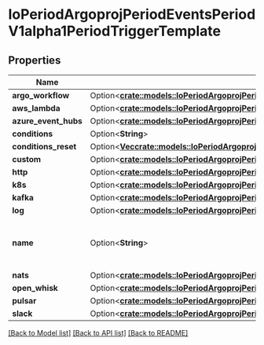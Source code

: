 # IoPeriodArgoprojPeriodEventsPeriodV1alpha1PeriodTriggerTemplate

## Properties

Name | Type | Description | Notes
------------ | ------------- | ------------- | -------------
**argo_workflow** | Option<[**crate::models::IoPeriodArgoprojPeriodEventsPeriodV1alpha1PeriodArgoWorkflowTrigger**](io.argoproj.events.v1alpha1.ArgoWorkflowTrigger.md)> |  | [optional]
**aws_lambda** | Option<[**crate::models::IoPeriodArgoprojPeriodEventsPeriodV1alpha1PeriodAwsLambdaTrigger**](io.argoproj.events.v1alpha1.AWSLambdaTrigger.md)> |  | [optional]
**azure_event_hubs** | Option<[**crate::models::IoPeriodArgoprojPeriodEventsPeriodV1alpha1PeriodAzureEventHubsTrigger**](io.argoproj.events.v1alpha1.AzureEventHubsTrigger.md)> |  | [optional]
**conditions** | Option<**String**> |  | [optional]
**conditions_reset** | Option<[**Vec<crate::models::IoPeriodArgoprojPeriodEventsPeriodV1alpha1PeriodConditionsResetCriteria>**](io.argoproj.events.v1alpha1.ConditionsResetCriteria.md)> |  | [optional]
**custom** | Option<[**crate::models::IoPeriodArgoprojPeriodEventsPeriodV1alpha1PeriodCustomTrigger**](io.argoproj.events.v1alpha1.CustomTrigger.md)> |  | [optional]
**http** | Option<[**crate::models::IoPeriodArgoprojPeriodEventsPeriodV1alpha1PeriodHttpTrigger**](io.argoproj.events.v1alpha1.HTTPTrigger.md)> |  | [optional]
**k8s** | Option<[**crate::models::IoPeriodArgoprojPeriodEventsPeriodV1alpha1PeriodStandardK8STrigger**](io.argoproj.events.v1alpha1.StandardK8STrigger.md)> |  | [optional]
**kafka** | Option<[**crate::models::IoPeriodArgoprojPeriodEventsPeriodV1alpha1PeriodKafkaTrigger**](io.argoproj.events.v1alpha1.KafkaTrigger.md)> |  | [optional]
**log** | Option<[**crate::models::IoPeriodArgoprojPeriodEventsPeriodV1alpha1PeriodLogTrigger**](io.argoproj.events.v1alpha1.LogTrigger.md)> |  | [optional]
**name** | Option<**String**> | Name is a unique name of the action to take. | [optional]
**nats** | Option<[**crate::models::IoPeriodArgoprojPeriodEventsPeriodV1alpha1PeriodNatsTrigger**](io.argoproj.events.v1alpha1.NATSTrigger.md)> |  | [optional]
**open_whisk** | Option<[**crate::models::IoPeriodArgoprojPeriodEventsPeriodV1alpha1PeriodOpenWhiskTrigger**](io.argoproj.events.v1alpha1.OpenWhiskTrigger.md)> |  | [optional]
**pulsar** | Option<[**crate::models::IoPeriodArgoprojPeriodEventsPeriodV1alpha1PeriodPulsarTrigger**](io.argoproj.events.v1alpha1.PulsarTrigger.md)> |  | [optional]
**slack** | Option<[**crate::models::IoPeriodArgoprojPeriodEventsPeriodV1alpha1PeriodSlackTrigger**](io.argoproj.events.v1alpha1.SlackTrigger.md)> |  | [optional]

[[Back to Model list]](../README.md#documentation-for-models) [[Back to API list]](../README.md#documentation-for-api-endpoints) [[Back to README]](../README.md)


